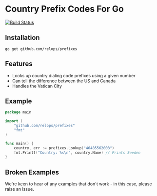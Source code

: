 Country Prefix Codes For Go
===========================

[![Build Status](https://travis-ci.org/relops/prefixes.png?branch=master)](https://travis-ci.org/relops/prefixes)

Installation
------------

    go get github.com/relops/prefixes


Features
--------

* Looks up country dialing code prefixes using a given number
* Can tell the difference between the US and Canada
* Handles the Vatican City

Example
-------

```go
package main

import (
	"github.com/relops/prefixes"
	"fmt"
)

func main() {
	country, err := prefixes.Lookup("46485562003")
	fmt.Printf("Country: %s\n", country.Name) // Prints Sweden
}
```

Broken Examples
---------------

We're keen to hear of any examples that don't work - in this case, please raise an issue.
